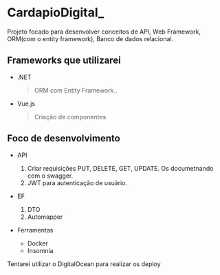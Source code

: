 # CardapioDigital_
Projeto focado para desenvolver conceitos de API, Web Framework, ORM(com o entity framework), Banco de dados relacional.

## Frameworks que utilizarei
- .NET
  > ORM com Entity Framework..     
- Vue.js
  > Criação de componentes
  
## Foco de desenvolvimento 
- API
  1. Criar requisições PUT, DELETE, GET, UPDATE. Os documetnando com o swagger.
  2. JWT para autenticação de usuário.
     
- EF
  1. DTO
  2. Automapper
 
- Ferramentas
  - Docker
  - Insomnia
 
Tentarei utilizar o DigitalOcean para realizar os deploy
  
